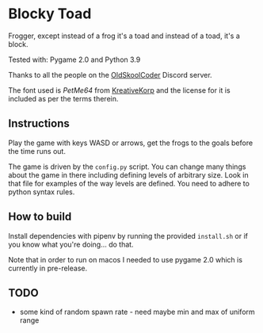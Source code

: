 # Blocky Toad

Frogger, except instead of a frog it's a toad and instead of a toad, it's a block. 

Tested with: Pygame 2.0 and Python 3.9

Thanks to all the people on the [OldSkoolCoder](https://github.com/oldskoolcoder/) Discord server.

The font used is _PetMe64_ from [KreativeKorp](https://www.kreativekorp.com/software/fonts/c64.shtml) 
and the license for it is included as per the terms therein. 

## Instructions

Play the game with keys WASD or arrows, get the frogs to the goals before the time runs out.

The game is driven by the `config.py` script. You can change many things about the game in there including defining levels of arbitrary size. Look in that file for examples of the way levels are defined. You need to adhere to python syntax rules. 

## How to build

Install dependencies with pipenv by running the provided `install.sh` or if you know what you're doing... do that.

Note that in order to run on macos I needed to use pygame 2.0 which is currently in pre-release.

## TODO 

* some kind of random spawn rate - need maybe min and max of uniform range
